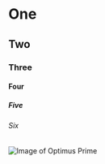 # One 
## Two
### Three
#### Four
##### Five
###### Six


 ![Image of Optimus Prime](https://tfwiki.net/mediawiki/images2/thumb/3/37/Optimusg1.jpg/350px-Optimusg1.jpg)
